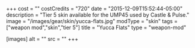 +++
cost = ""
costCredits = "720"
date = "2015-12-09T15:52:44-05:00"
description = "Tier 5 skin available for the UMP45 used by Castle & Pulse."
image = "/images/gear/skin/yucca-flats.jpg"
modType = "skin"
tags = ["weapon mod","skin","tier 5"]
title = "Yucca Flats"
type = "weapon-mod"

[images]
  alt = ""
  src = ""
+++
